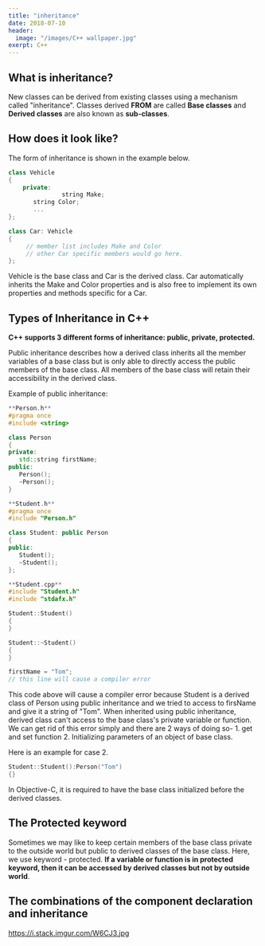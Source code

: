```yaml
---
title: "inheritance"
date: 2018-07-10
header:
  image: "/images/C++ wallpaper.jpg"
exerpt: C++
---
```




## What is inheritance?

New classes can be derived from existing classes using a mechanism called "inheritance". Classes derived **FROM** are called **Base classes** and **Derived classes** are also known as **sub-classes**.


## How does it look like?

The form of inheritance is shown in the example below.

```c++
class Vehicle
{ 
    private:
               string Make;
       string Color;
       ...
}; 

class Car: Vehicle
{ 
     // member list includes Make and Color
     // other Car specific members would go here.
};
```

Vehicle is the base class and Car is the derived class. Car automatically inherits the Make and Color properties and is also free to implement its own properties and methods specific for a Car.


## Types of Inheritance in C++

**C++ supports 3 different forms of inheritance: public, private, protected.**

Public inheritance describes how a derived class inherits all the member variables of a base class but is only able to directly access the public members of the base class.
All members of the base class will retain their accessibility in the derived class.  

Example of public inheritance:

```c++
**Person.h**
#pragma once
#include <string>

class Person
{
private:
   std::string firstName;
public:
   Person();
   ~Person();
}

**Student.h**
#pragma once
#include "Person.h"

class Student: public Person
{
public:
   Student();
   ~Student();
};

**Student.cpp**
#include "Student.h"
#include "stdafx.h"

Student::Student()
{
}

Student::~Student()
{
}

firstName = "Tom";
// this line will cause a compiler error

```

This code above will cause a compiler error because Student is a derived class of Person using public inheritance and we tried to access to firsName and give it a string of "Tom".
When inherited using public inheritance, derived class can't access to the base class's private variable or function.
We can get rid of this error simply and there are 2 ways of doing so- 1. get and set function 2. Initializing parameters of an object of base class.  

Here is an example for case 2.

```c++
Student::Student():Person("Tom")
{}
```

In Objective-C, it is required to have the base class initialized before the derived classes.


## The Protected keyword

Sometimes we may like to keep certain members of the base class private to the outside world but public to derived classes of the base class.
Here, we use keyword - protected. **If a variable or function is in protected keyword, then it can be accessed by derived classes but not by outside world**.


## The combinations of the component declaration and inheritance

https://i.stack.imgur.com/W6CJ3.jpg
